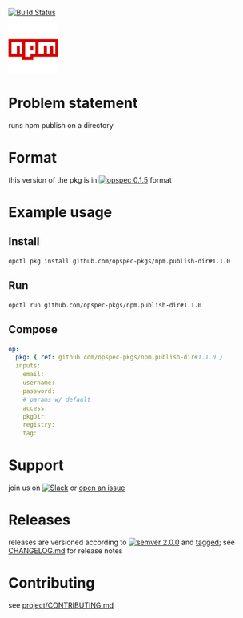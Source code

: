 [![Build Status](https://travis-ci.org/opspec-pkgs/npm.publish-dir.svg?branch=master)](https://travis-ci.org/opspec-pkgs/npm.publish-dir)

<img src="icon.svg" alt="icon" height="100px">

# Problem statement

runs npm publish on a directory

# Format

this version of the pkg is in [![opspec 0.1.5](https://img.shields.io/badge/opspec-0.1.5-brightgreen.svg?colorA=6b6b6b&colorB=fc16be)](https://opspec.io/0.1.5/packages.html) format

# Example usage

## Install

```shell
opctl pkg install github.com/opspec-pkgs/npm.publish-dir#1.1.0
```

## Run

```
opctl run github.com/opspec-pkgs/npm.publish-dir#1.1.0
```

## Compose

```yaml
op:
  pkg: { ref: github.com/opspec-pkgs/npm.publish-dir#1.1.0 }
  inputs:
    email:
    username:
    password:
    # params w/ default
    access:
    pkgDir:
    registry:
    tag:
```

# Support

join us on
[![Slack](https://opspec-slackin.herokuapp.com/badge.svg)](https://opspec-slackin.herokuapp.com/)
or
[open an issue](https://github.com/opspec-pkgs/npm.publish-dir/issues)

# Releases

releases are versioned according to
[![semver 2.0.0](https://img.shields.io/badge/semver-2.0.0-brightgreen.svg)](http://semver.org/spec/v2.0.0.html)
and [tagged](https://git-scm.com/book/en/v2/Git-Basics-Tagging); see
[CHANGELOG.md](CHANGELOG.md) for release notes

# Contributing

see
[project/CONTRIBUTING.md](https://github.com/opspec-pkgs/project/blob/master/CONTRIBUTING.md)
